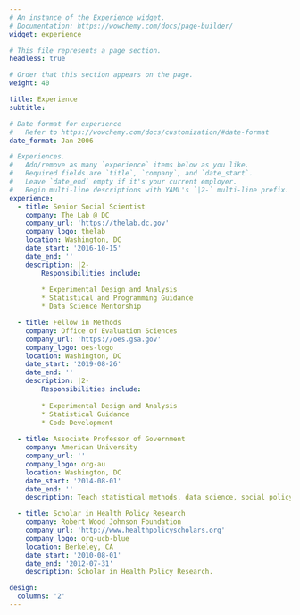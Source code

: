 ```yaml
---
# An instance of the Experience widget.
# Documentation: https://wowchemy.com/docs/page-builder/
widget: experience

# This file represents a page section.
headless: true

# Order that this section appears on the page.
weight: 40

title: Experience
subtitle:

# Date format for experience
#   Refer to https://wowchemy.com/docs/customization/#date-format
date_format: Jan 2006

# Experiences.
#   Add/remove as many `experience` items below as you like.
#   Required fields are `title`, `company`, and `date_start`.
#   Leave `date_end` empty if it's your current employer.
#   Begin multi-line descriptions with YAML's `|2-` multi-line prefix.
experience:
  - title: Senior Social Scientist
    company: The Lab @ DC
    company_url: 'https://thelab.dc.gov'
    company_logo: thelab
    location: Washington, DC
    date_start: '2016-10-15'
    date_end: ''
    description: |2-
        Responsibilities include:
        
        * Experimental Design and Analysis
        * Statistical and Programming Guidance
        * Data Science Mentorship

  - title: Fellow in Methods
    company: Office of Evaluation Sciences
    company_url: 'https://oes.gsa.gov'
    company_logo: oes-logo
    location: Washington, DC
    date_start: '2019-08-26'
    date_end: ''
    description: |2-
        Responsibilities include:
        
        * Experimental Design and Analysis
        * Statistical Guidance
        * Code Development
        
  - title: Associate Professor of Government
    company: American University
    company_url: ''
    company_logo: org-au
    location: Washington, DC
    date_start: '2014-08-01'
    date_end: ''
    description: Teach statistical methods, data science, social policy, and research design.

  - title: Scholar in Health Policy Research
    company: Robert Wood Johnson Foundation
    company_url: 'http://www.healthpolicyscholars.org'
    company_logo: org-ucb-blue
    location: Berkeley, CA
    date_start: '2010-08-01'
    date_end: '2012-07-31'
    description: Scholar in Health Policy Research.

design:
  columns: '2'
---
```

